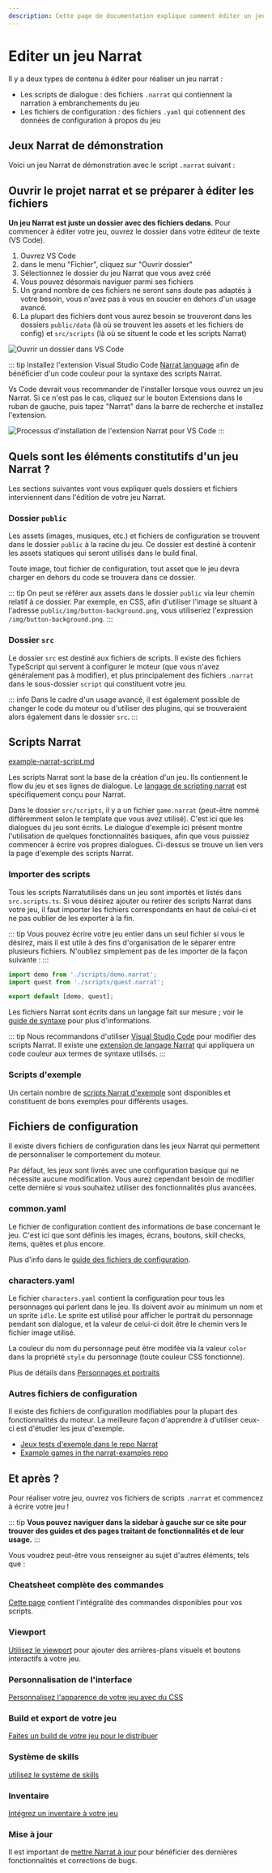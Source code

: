 ```yaml
---
description: Cette page de documentation explique comment éditer un jeu Narrat
---
```


<script setup>
import NarratSnippetClient from '../components/NarratSnippetClient.vue';

const testDemoScript = `main:
  think player idle "Where am I..."
  set test (+ 1 2)
  set data.test (concat (add 1 2) "Hello, " (concat "nice" "World"))
  set data.test2 true
  // This is a comment

  choice:
    talk narrat idle "You just %{$data.test} woke up in some sort of game engine demo."
    "I'm in a game engine?":
      talk narrat idle "Yes, you're inside an example narrat game with the documentation website."
    "What?":
      talk narrat idle "Eh, you'll get it later."
  think player idle "I see..."
  jump testLabel2
testLabel2:
  "This is another label"
  
label3:
  "Hello"`;

const demoScript = `main:
  think player idle "Where am I..."
  choice:
    talk narrat idle "You just woke up in some sort of game engine demo."
    "I'm in a game engine?":
      talk narrat idle "Yes, you're inside an example narrat game with the documentation website."
    "What?":
      talk narrat idle "Eh, you'll get it later."
  think player idle "I see..."`;
</script>

# Editer un jeu Narrat

Il y a deux types de contenu à éditer pour réaliser un jeu narrat :

- Les scripts de dialogue : des fichiers `.narrat` qui contiennent la narration à embranchements du jeu
- Les fichiers de configuration : des fichiers `.yaml` qui cotiennent des données de configuration à propos du jeu

## Jeux Narrat de démonstration

Voici un jeu Narrat de démonstration avec le script `.narrat` suivant :

<NarratSnippetClient :scriptContent="demoScript" :autoJumpOnChange="true" :codeHeight="300" />

## Ouvrir le projet narrat et se préparer à éditer les fichiers

**Un jeu Narrat est juste un dossier avec des fichiers dedans**. Pour commencer à éditer votre jeu, ouvrez le dossier dans votre éditeur de texte (VS Code).

1. Ouvrez VS Code
2. dans le menu "Fichier", cliquez sur "Ouvrir dossier"
3. Sélectionnez le dossier du jeu Narrat que vous avez créé
4. Vous pouvez désormais naviguer parmi ses fichiers
5. Un grand nombre de ces fichiers ne seront sans doute pas adaptés à votre besoin, vous n'avez pas à vous en soucier en dehors d'un usage avancé.
6. La plupart des fichiers dont vous aurez besoin se trouveront dans les dossiers `public/data` (là où se trouvent les assets et les fichiers de config) et `src/scripts` (là où se situent le code et les scripts Narrat)

![Ouvrir un dossier dans VS Code](./get-started/open-folder.png)

::: tip
Installez l'extension Visual Studio Code [Narrat language](https://marketplace.visualstudio.com/items?itemName=NarratEngine.language-narrat) afin de bénéficier d'un code couleur pour la syntaxe des scripts Narrat.

Vs Code devrait vous recommander de l'installer lorsque vous ouvrez un jeu Narrat. Si ce n'est pas le cas, cliquez sur le bouton Extensions dans le ruban de gauche, puis tapez "Narrat" dans la barre de recherche et installez l'extension.

![Processus d'installation de l'extension Narrat pour VS Code](./get-started/narrat-extension.png)
:::

## Quels sont les éléments constitutifs d'un jeu Narrat ?

Les sections suivantes vont vous expliquer quels dossiers et fichiers interviennent dans l'édition de votre jeu Narrat.

### Dossier `public`

Les assets (images, musiques, etc.) et fichiers de configuration se trouvent dans le dossier `public` à la racine du jeu. Ce dossier est destiné à contenir les assets statiques qui seront utilisés dans le build final.

Toute image, tout fichier de configuration, tout asset que le jeu devra charger en dehors du code se trouvera dans ce dossier.

::: tip
On peut se référer aux assets dans le dossier `public` via leur chemin relatif à ce dossier. Par exemple, en CSS, afin d'utiliser l'image se situant à l'adresse `public/img/button-background.png`, vous utiliseriez l'expression `/img/button-background.png`.
:::

### Dossier `src`

Le dossier `src` est destiné aux fichiers de scripts. Il existe des fichiers TypeScript qui servent à configurer le moteur (que vous n'avez généralement pas à modifier), et plus principalement des fichiers `.narrat` dans le sous-dossier `script` qui constituent votre jeu.

::: info
Dans le cadre d'un usage avancé, il est également possible de changer le code du moteur ou d'utiliser des plugins, qui se trouveraient alors également dans le dossier `src`.
:::

## Scripts Narrat

[example-narrat-script.md](../examples/example-narrat-script.md)

Les scripts Narrat sont la base de la création d'un jeu. Ils contiennent le flow du jeu et ses lignes de dialogue. Le [langage de scripting narrat](../scripting/language-syntax.md) est spécifiquement conçu pour Narrat.

Dans le dossier `src/scripts`, il y a un fichier `game.narrat` (peut-être nommé différemment selon le template que vous avez utilisé). C'est ici que les dialogues du jeu sont écrits. Le dialogue d'exemple ici présent montre l'utilisation de quelques fonctionnalités basiques, afin que vous puissiez commencer à écrire vos propres dialogues. Ci-dessus se trouve un lien vers la page d'exemple des scripts Narrat.

### Importer des scripts

Tous les scripts Narratutilisés dans un jeu sont importés et listés dans `src.scripts.ts`. Si vous désirez ajouter ou retirer des scripts Narrat dans votre jeu, il faut importer les fichiers correspondants en haut de celui-ci et ne pas oublier de les exporter à la fin. 

::: tip
Vous pouvez écrire votre jeu entier dans un seul fichier si vous le désirez, mais il est utile à des fins d'organisation de le séparer entre plusieurs fichiers. N'oubliez simplement pas de les importer de la façon suivante :
:::

```ts
import demo from './scripts/demo.narrat';
import quest from './scripts/quest.narrat';

export default [demo, quest];
```

Les fichiers Narrat sont écrits dans un langage fait sur mesure ; voir le [guide de syntaxe](../scripting/language-syntax.md) pour plus d'informations.

::: tip
Nous recommandons d'utiliser [Visual Studio Code](https://code.visualstudio.com) pour modifier des scripts Narrat. Il existe une [extension de langage Narrat](https://marketplace.visualstudio.com/items?itemName=NarratEngine.language-narrat) qui appliquera un code couleur aux termes de syntaxe utilisés.
:::

### Scripts d'exemple

Un certain nombre de [scripts Narrat d'exemple](../examples/example-narrat-script.md) sont disponibles et constituent de bons exemples pour différents usages.

## Fichiers de configuration

Il existe divers fichiers de configuration dans les jeux Narrat qui permettent de personnaliser le comportement du moteur.

Par défaut, les jeux sont livrés avec une configuration basique qui ne nécessite aucune modification. Vous aurez cependant besoin de modifier cette dernière si vous souhaitez utiliser des fonctionnalités plus avancées.

### common.yaml

Le fichier de configuration contient des informations de base concernant le jeu. C'est ici que sont définis les images, écrans, boutons, skill checks, items, quêtes et plus encore.

Plus d'info dans le [guide des fichiers de configuration](config-files.md).

### characters.yaml

Le fichier `characters.yaml` contient la configuration pour tous les personnages qui parlent dans le jeu. Ils doivent avoir au minimum un nom et un sprite `idle`. Le sprite est utilisé pour afficher le portrait du personnage pendant son dialogue, et la valeur de celui-ci doit être le chemin vers le fichier image utilisé. 

La couleur du nom du personnage peut être modifée via la valeur `color` dans la propriété `style` du personnage (toute couleur CSS fonctionne).

Plus de détails dans [Personnages et portraits](../features/characters-and-portraits.md)

### Autres fichiers de configuration

Il existe des fichiers de configuration modifiables pour la plupart des fonctionnalités du moteur. La meilleure façon d'apprendre à d'utiliser ceux-ci est d'étudier les jeux d'exemple.

- [Jeux tests d'exemple dans le repo Narrat](https://github.com/liana-p/narrat-engine/tree/main/packages/narrat/examples/games)
- [Example games in the narrat-examples repo](https://github.com/liana-p/narrat-examples)

## Et après ?

Pour réaliser votre jeu, ouvrez vos fichiers de scripts `.narrat` et commencez à écrire votre jeu !

::: tip
**Vous pouvez naviguer dans la sidebar à gauche sur ce site pour trouver des guides et des pages traitant de fonctionnalités et de leur usage.**
:::

Vous voudrez peut-être vous renseigner au sujet d'autres éléments, tels que :

 ### Cheatsheet complète des commandes

 [Cette page](../commands/all-commands.md) contient l'intégralité des commandes disponibles pour vos scripts.

 ### Viewport

[Utilisez le viewport](../features/viewport.md) pour ajouter des arrières-plans visuels et boutons interactifs à votre jeu.

### Personnalisation de l'interface

[Personnalisez l'apparence de votre jeu avec du CSS](../guides/customising-ui.md)

### Build et export de votre jeu

[Faites un build de votre jeu pour le distribuer](../guides/building-and-exporting.md)

### Système de skills

[utilisez le système de skills](../features/skills.md)

### Inventaire

[Intégrez un inventaire à votre jeu](../features/inventory.md)

### Mise à jour

Il est important de [mettre Narrat à jour](./updating-narrat.md) pour bénéficier des dernières fonctionnalités et corrections de bugs.

<FeedbackForm title="Editing the game" slug="guides/editing-game"/>